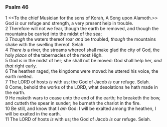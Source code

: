### Psalm 46

1 <<To the chief Musician for the sons of Korah, A Song upon Alamoth.>> God *is* our refuge and strength, a very present help in trouble.  
2 Therefore will not we fear, though the earth be removed, and though the mountains be carried into the midst of the sea;  
3 *Though* the waters thereof roar *and* be troubled, *though* the mountains shake with the swelling thereof. Selah.  
4 *There is* a river, the streams whereof shall make glad the city of God, the holy *place* of the tabernacles of the most High.  
5 God *is* in the midst of her; she shall not be moved: God shall help her, *and that* right early.  
6 The heathen raged, the kingdoms were moved: he uttered his voice, the earth melted.  
7 The LORD of hosts *is* with us; the God of Jacob *is* our refuge. Selah.  
8 Come, behold the works of the LORD, what desolations he hath made in the earth.  
9 He maketh wars to cease unto the end of the earth; he breaketh the bow, and cutteth the spear in sunder; he burneth the chariot in the fire.  
10 Be still, and know that I *am* God: I will be exalted among the heathen, I will be exalted in the earth.  
11 The LORD of hosts *is* with us; the God of Jacob *is* our refuge. Selah.  
